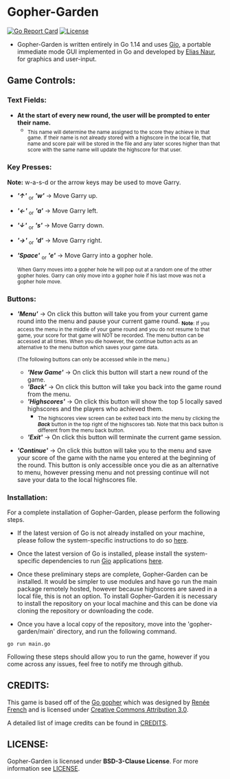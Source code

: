 # Gopher-Garden
[![Go Report Card](https://goreportcard.com/badge/github.com/enzosaracen/gopher-garden)](https://goreportcard.com/report/github.com/enzosaracen/gopher-garden) [![License](https://img.shields.io/badge/license-BSD--3--Clause-red)](https://github.com/enzosaracen/gopher-garden/blob/master/LICENSE)

* Gopher-Garden is written entirely in Go 1.14 and uses [Gio](https://gioui.org/), a portable immediate mode GUI implemented in Go and developed by [Elias Naur](https://eliasnaur.com/), for graphics and user-input.

## Game Controls:
   ### Text Fields:
*	**At the start of every new round, the user will be prompted to enter their name.**
	* <sub>This name will determine the name assigned to the score they achieve in that game. If their name is not already stored with a highscore in the local file, that name and score pair will be stored in the file and any later scores higher than that score with the same name will update the highscore for that user.</sub>
   ### Key Presses:
**Note:** w-a-s-d or the arrow keys may be used to move Garry.
*	 _**'↑'**_ <sub>or</sub> _**'w'**_   -> Move Garry up.
*	 _**'←'**_ <sub>or</sub> _**'a'**_  -> Move Garry left.
*	 _**'↓'**_ <sub>or</sub> _**'s'**_  -> Move Garry down.
*	 _**'→'**_ <sub>or</sub> _**'d'**_  -> Move Garry right.
*	 _**'Space'**_ <sub>or</sub> _**'e'**_ -> Move Garry into a gopher hole.
	 
	 <sub>When Garry moves into a gopher hole he will pop out at a random one of the other gopher holes. Garry can only move into a gopher hole if his last move was not a gopher hole move.</sub>
   ### Buttons:
* 	_**'Menu'**_  -> On click this button will take you from your current game round into the menu and pause your current game round. <sub> **Note**: If you access the menu in the middle of your game round and you do not resume to that game, your score for that game will NOT be recorded. The menu button can be accessed at all times. When you die however, the continue button acts as an alternative to the menu button which saves your game data.</sub>

	<sub>(The following buttons can only be accessed while in the menu.)</sub>
	*	_**'New Game'**_   -> On click this button will start a new round of the game. 
	*	_**'Back'**_   -> On click this button will take you back into the game round from the menu. 
	*	_**'Highscores'**_ -> On click this button will show the top 5 locally saved highscores and the players who achieved them.
		* 	<sub>The highscores view screen can be exited back into the menu by clicking the _**Back**_ button in the top right of the highscores tab. Note that this back button is different from the menu back button.</sub>
	*	_**'Exit'**_  -> On click this button will terminate the current game session. 
	
	
*	_**'Continue'**_ -> On click this button will take you to the menu and save your score of the game with the name you entered at the beginning of the round. This button is only accessible once you die as an alternative to menu, however pressing menu and not pressing continue will not save your data to the local highscores file.

### Installation:
For a complete installation of Gopher-Garden, please perform the following steps.

*	If the latest version of Go is not already installed on your machine, please follow the system-specific instructions to do so [here](https://golang.org/doc/install).

*	Once the latest version of Go is installed, please install the system-specific dependencies to run [Gio](https://gioui.org/) applications [here](https://gioui.org/#installation).

*	Once these preliminary steps are complete, Gopher-Garden can be installed. It would be simpler to use modules and have go run the main package remotely hosted, however because highscores are saved in a local file, this is not an option. To install Gopher-Garden it is necessary  to install the repository on your local machine and this can be done via cloning the repository or downloading the code.
*	Once you have a local copy of the repository, move into the 'gopher-garden/main' directory, and run the following command.
<pre><code>go run main.go</pre></code>
Following these steps should allow you to run the game, however if you come across any issues, feel free to notify me through github.

## CREDITS:
This game is based off of the [Go gopher](https://blog.golang.org/gopher#:~:text=The%20Go%20gopher%20is%20an,radio%20station%20in%20New%20Jersey.) which was designed by [Renée French](http://reneefrench.blogspot.com/) and is licensed under [Creative Commons Attribution 3.0](https://creativecommons.org/licenses/by/3.0/legalcode).

A detailed list of image credits can be found in [CREDITS](https://github.com/enzosaracen/gopher-garden/blob/master/ui/resources/CREDITS.md).
## LICENSE:
Gopher-Garden is licensed under __**BSD-3-Clause License**__. For more information see [LICENSE](https://github.com/enzosaracen/gopher-garden/blob/master/LICENSE).
